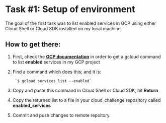 # Task #1: Setup of environment

The goal of the first task was to list enabled services in GCP using either Cloud Shell or Cloud SDK installed on my local machine.

## How to get there:

1. First, check the **[GCP documentation](https://cloud.google.com/sdk/gcloud/reference)** in order to get a gcloud command to list **enabled** services in my GCP project

2. Find a command which does this; and it is: 

        `$ gcloud services list --enabled`

3. Copy and paste this command in Cloud Shell or Cloud SDK, hit **Return**

4. Copy the returned list to a file in your cloud_challenge repository called **enabled_services**

5. Commit and push changes to remote repoitory.
